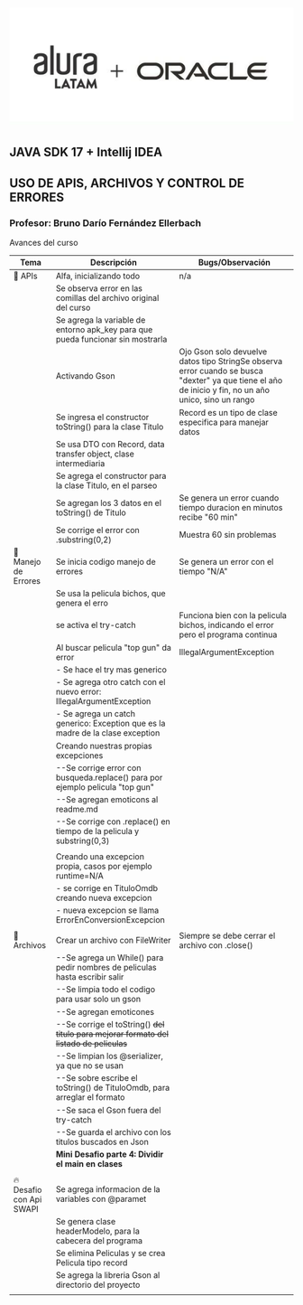 # ![aluraoracle.jpg](assets/aluraoracle.jpg)

## JAVA SDK 17 + Intellij IDEA
## USO DE APIS, ARCHIVOS Y CONTROL DE ERRORES
### Profesor: Bruno Darío Fernández Ellerbach

Avances del curso


| Tema                     | Descripción                                                                             | Bugs/Observación                                                                                                                                      |
|--------------------------|-----------------------------------------------------------------------------------------|-------------------------------------------------------------------------------------------------------------------------------------------------------|
| 🚀️ APIs                 | Alfa, inicializando todo                                                                | n/a                                                                                                                                                   |
|                          | Se observa error en las comillas del archivo original del curso                         |                                                                                                                                                       |
|                          | Se agrega la variable de entorno apk_key para que pueda funcionar sin mostrarla         |                                                                                                                                                       |
|                          | Activando Gson                                                                          | Ojo Gson solo devuelve datos tipo StringSe observa error cuando se busca "dexter" ya que tiene el año de inicio y fin, no un año unico, sino un rango |
|                          | Se ingresa el constructor toString() para la clase Titulo                               | Record es un tipo de clase especifica para manejar datos                                                                                              |
|                          | Se usa DTO con Record, data transfer object, clase intermediaria                        |                                                                                                                                                       |
|                          | Se agrega el constructor para la clase Titulo, en el parseo                             |                                                                                                                                                       |
|                          | Se agregan los 3 datos en el toString() de Titulo                                       | Se genera un error cuando tiempo duracion en minutos recibe "60 min"                                                                                  |
|                          | Se corrige el error con .substring(0,2)                                                 | Muestra 60 sin problemas                                                                                                                              |
| 👀️ Manejo de Errores    | Se inicia codigo manejo de errores                                                      | Se genera un error con el tiempo "N/A"                                                                                                                |
|                          | Se usa la pelicula bichos, que genera el erro                                           |                                                                                                                                                       |
|                          | se activa el try-catch                                                                  | Funciona bien con la pelicula bichos, indicando el error pero el programa continua                                                                    |
|                          | Al buscar pelicula "top gun" da error                                                   | IllegalArgumentException                                                                                                                              |
|                          | - Se hace el try mas generico                                                           |                                                                                                                                                       |
|                          | - Se agrega otro catch con el nuevo error: IllegalArgumentException                     |                                                                                                                                                       |
|                          | - Se agrega un catch generico: Exception que es la madre de la clase exception          |                                                                                                                                                       |
|                          | Creando nuestras propias excepciones                                                    |                                                                                                                                                       |
|                          | --Se corrige error con busqueda.replace() para por ejemplo pelicula "top gun"           |                                                                                                                                                       |
|                          | --Se agregan emoticons al readme.md                                                     |                                                                                                                                                       |
|                          | --Se corrige con .replace() en tiempo de la pelicula y substring(0,3)                   |                                                                                                                                                       |
|                          |                                                                                         |                                                                                                                                                       |
|                          | Creando una excepcion propia, casos por ejemplo runtime=N/A                             |                                                                                                                                                       |
|                          | - se corrige en TituloOmdb creando nueva excepcion                                      |                                                                                                                                                       |
|                          | - nueva excepcion se llama ErrorEnConversionExcepcion                                   |                                                                                                                                                       |
|                          |                                                                                         |                                                                                                                                                       |
| 📝 Archivos              | Crear un archivo con FileWriter                                                         | Siempre se debe cerrar el archivo con .close()                                                                                                        |
|                          | --Se agrega un While() para pedir nombres de peliculas hasta escribir salir             |                                                                                                                                                       |
|                          | --Se limpia todo el codigo para usar solo un gson                                       |                                                                                                                                                       |
|                          | --Se agregan emoticones                                                                 |                                                                                                                                                       |
|                          | --Se corrige el toString() ~~del titulo para mejorar formato del listado de peliculas~~ |                                                                                                                                                       |
|                          | --Se limpian los @serializer, ya que no se usan                                         |                                                                                                                                                       |
|                          | --Se sobre escribe el toString() de TituloOmdb, para arreglar el formato                |                                                                                                                                                       |
|                          | --Se saca el Gson fuera del try-catch                                                   |                                                                                                                                                       |
|                          | --Se guarda el archivo con los titulos buscados en Json                                 |                                                                                                                                                       |
|                          | **Mini Desafio parte 4: Dividir el main en clases**                                     |                                                                                                                                                       |
|                          |                                                                                         |                                                                                                                                                       |
| 🔥 Desafio con Api SWAPI | Se agrega informacion de la variables con @paramet                                      |                                                                                                                                                       |
|                          | Se genera clase headerModelo, para la cabecera del programa                             |                                                                                                                                                       |
|                          | Se elimina Peliculas y se crea Pelicula tipo record                                     |                                                                                                                                                       |
|                          | Se agrega la libreria Gson al directorio del proyecto                                   |                                                                                                                                                       |
|                          |                                                                                         |                                                                                                                                                       |

